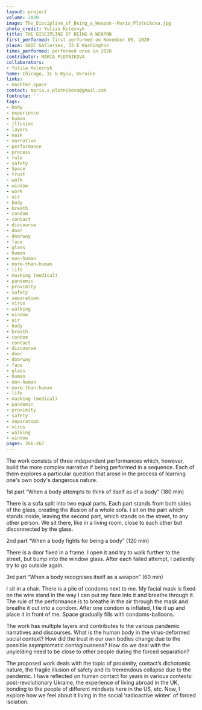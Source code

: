 ```yaml
---
layout: project
volume: 2020
image: The_Discipline_of_Being_a_Weapon--Maria_Plotnikova.jpg
photo_credit: Yuliia Kolesnyk
title: THE DISCIPLINE OF BEING A WEAPON
first_performed: first performed on November 09, 2020
place: SAIC Galleries, 33 E Washington
times_performed: performed once in 2020
contributor: MARIA PLOTNIKOVA
collaborators:
- Yuliia Kolesnyk
home: Chicago, IL & Kyiv, Ukraine
links:
- mashter.space
contact: maria.s.plotnikova@gmail.com
footnote: ''
tags:
- body
- experience
- human
- illusion
- layers
- mask
- narrative
- performance
- process
- rule
- safety
- Space
- trust
- walk
- window
- work
- air
- body
- breath
- condom
- contact
- discourse
- door
- doorway
- face
- glass
- human
- non-human
- more-than-human
- life
- masking (medical)
- pandemic
- proximity
- safety
- separation
- virus
- walking
- window
- air
- body
- breath
- condom
- contact
- discourse
- door
- doorway
- face
- glass
- human
- non-human
- more-than-human
- life
- masking (medical)
- pandemic
- proximity
- safety
- separation
- virus
- walking
- window
pages: 266-267
---
```


The work consists of three independent performances which, however, build the more complex narrative if being performed in a sequence. Each of them explores a particular question that arose in the process of learning one's own body's dangerous nature. 

1st part “When a body attempts to think of itself as of a body” (180 min)

There is a sofa split into two equal parts. Each part stands from both sides of the glass, creating the illusion of a whole sofa. I sit on the part which stands inside, leaving the second part, which stands on the street, to any other person. We sit there, like in a living room, close to each other but disconnected by the glass.

2nd part “When a body fights for being a body” (120 min)

There is a door fixed in a frame. I open it and try to walk further to the street, but bump into the window glass. After each failed attempt, I patiently try to go outside again. 

3rd part “When a body recognises itself as a weapon” (60 min)

I sit in a chair. There is a pile of condoms next to me. My facial mask is fixed on the wire stand in the way I can put my face into it and breathe through it. The rule of the performance is to breathe in the air through the mask and breathe it out into a condom. After one condom is inflated, I tie it up and place it in front of me. Space gradually fills with condoms-balloons.

The work has multiple layers and contributes to the various pandemic narratives and discourses. What is the human body in the virus-deformed social context? How did the trust in our own bodies change due to the possible asymptomatic contagiousness? How do we deal with the unyielding need to be close to other people during the forced separation?

The proposed work deals with the topic of proximity, contact’s dichotomic nature, the fragile illusion of safety and its tremendous collapse due to the pandemic. I have reflected on human contact for years in various contexts: post-revolutionary Ukraine, the experience of living abroad in the UK, bonding to the people of different mindsets here in the US, etc. Now, I explore how we feel about it living in the social 'radioactive winter' of forced isolation.
